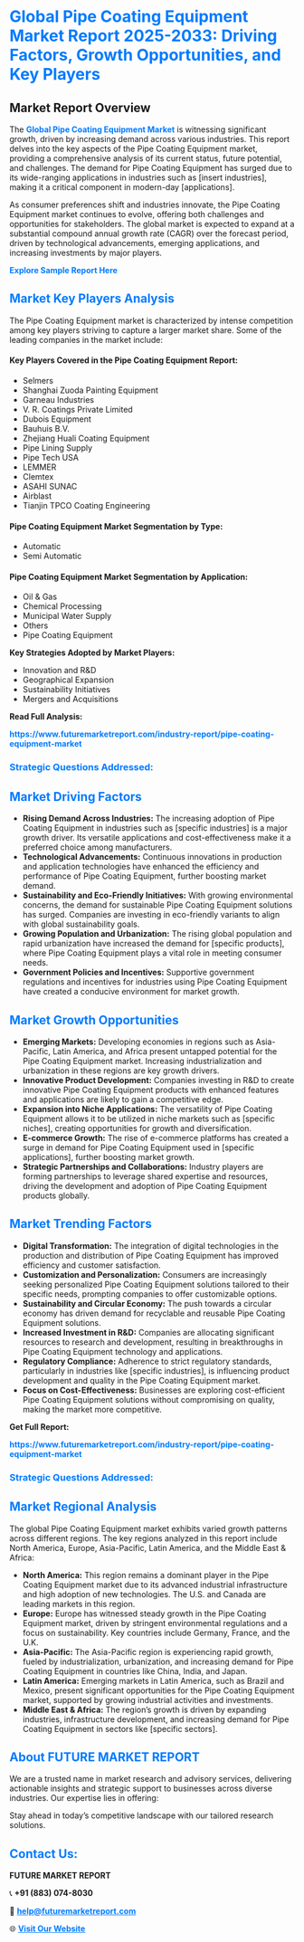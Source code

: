 <h1 style="color: #007BFF;">Global Pipe Coating Equipment Market Report 2025-2033: Driving Factors, Growth Opportunities, and Key Players</h1>

<section id="overview">
<h2>Market Report Overview</h2>
<p>The <a href="https://www.futuremarketreport.com/industry-report/pipe-coating-equipment-market" style="color: #007BFF; text-decoration: none;"><strong>Global Pipe Coating Equipment Market</strong></a> is witnessing significant growth, driven by increasing demand across various industries. This report delves into the key aspects of the Pipe Coating Equipment market, providing a comprehensive analysis of its current status, future potential, and challenges. The demand for Pipe Coating Equipment has surged due to its wide-ranging applications in industries such as [insert industries], making it a critical component in modern-day [applications].</p>
<p>As consumer preferences shift and industries innovate, the Pipe Coating Equipment market continues to evolve, offering both challenges and opportunities for stakeholders. The global market is expected to expand at a substantial compound annual growth rate (CAGR) over the forecast period, driven by technological advancements, emerging applications, and increasing investments by major players.</p>
</section>

<section id="overview">
<p><a href="https://www.futuremarketreport.com/request-sample/reportId=128264" style="color: #007BFF; text-decoration: none;"><strong>Explore Sample Report Here</strong></a></p>
</section>

<section id="key-players">
<h2 style="color: #007BFF;">Market Key Players Analysis</h2>
<p>The Pipe Coating Equipment market is characterized by intense competition among key players striving to capture a larger market share. Some of the leading companies in the market include:</p>
<h4>Key Players Covered in the Pipe Coating Equipment Report:</h4>
<ul><li>Selmers</li><li>Shanghai Zuoda Painting Equipment</li><li>Garneau Industries</li><li>V. R. Coatings Private Limited</li><li>Dubois Equipment</li><li>Bauhuis B.V.</li><li>Zhejiang Huali Coating Equipment</li><li>Pipe Lining Supply</li><li>Pipe Tech USA</li><li>LEMMER</li><li>Clemtex</li><li>ASAHI SUNAC</li><li>Airblast</li><li>Tianjin TPCO Coating Engineering</li></ul>
<h4>Pipe Coating Equipment Market Segmentation by Type:</h4>
<ul><li>Automatic</li><li>Semi Automatic</li></ul>

<h4>Pipe Coating Equipment Market Segmentation by Application:</h4>
<ul><li>Oil &amp; Gas</li><li>Chemical Processing</li><li>Municipal Water Supply</li><li>Others</li><li>Pipe Coating Equipment</li></ul>
<p><strong>Key Strategies Adopted by Market Players:</strong></p>
<ul>
<li>Innovation and R&D</li>
<li>Geographical Expansion</li>
<li>Sustainability Initiatives</li>
<li>Mergers and Acquisitions</li>
</ul>
</section>

<section>
<p><strong>Read Full Analysis: </strong></p><a href="https://www.futuremarketreport.com/industry-report/pipe-coating-equipment-market" style="color: #007BFF; text-decoration: none;"><strong>https://www.futuremarketreport.com/industry-report/pipe-coating-equipment-market</strong></a>
<h3 style="color: #007BFF;">Strategic Questions Addressed:</h3>
</section>

<section id="driving-factors">
<h2 style="color: #007BFF;">Market Driving Factors</h2>
<ul>
<li><strong>Rising Demand Across Industries:</strong> The increasing adoption of Pipe Coating Equipment in industries such as [specific industries] is a major growth driver. Its versatile applications and cost-effectiveness make it a preferred choice among manufacturers.</li>
<li><strong>Technological Advancements:</strong> Continuous innovations in production and application technologies have enhanced the efficiency and performance of Pipe Coating Equipment, further boosting market demand.</li>
<li><strong>Sustainability and Eco-Friendly Initiatives:</strong> With growing environmental concerns, the demand for sustainable Pipe Coating Equipment solutions has surged. Companies are investing in eco-friendly variants to align with global sustainability goals.</li>
<li><strong>Growing Population and Urbanization:</strong> The rising global population and rapid urbanization have increased the demand for [specific products], where Pipe Coating Equipment plays a vital role in meeting consumer needs.</li>
<li><strong>Government Policies and Incentives:</strong> Supportive government regulations and incentives for industries using Pipe Coating Equipment have created a conducive environment for market growth.</li>
</ul>
</section>

<section id="growth-opportunities">
<h2 style="color: #007BFF;">Market Growth Opportunities</h2>
<ul>
<li><strong>Emerging Markets:</strong> Developing economies in regions such as Asia-Pacific, Latin America, and Africa present untapped potential for the Pipe Coating Equipment market. Increasing industrialization and urbanization in these regions are key growth drivers.</li>
<li><strong>Innovative Product Development:</strong> Companies investing in R&D to create innovative Pipe Coating Equipment products with enhanced features and applications are likely to gain a competitive edge.</li>
<li><strong>Expansion into Niche Applications:</strong> The versatility of Pipe Coating Equipment allows it to be utilized in niche markets such as [specific niches], creating opportunities for growth and diversification.</li>
<li><strong>E-commerce Growth:</strong> The rise of e-commerce platforms has created a surge in demand for Pipe Coating Equipment used in [specific applications], further boosting market growth.</li>
<li><strong>Strategic Partnerships and Collaborations:</strong> Industry players are forming partnerships to leverage shared expertise and resources, driving the development and adoption of Pipe Coating Equipment products globally.</li>
</ul>
</section>

<section id="trending-factors">
<h2 style="color: #007BFF;">Market Trending Factors</h2>
<ul>
<li><strong>Digital Transformation:</strong> The integration of digital technologies in the production and distribution of Pipe Coating Equipment has improved efficiency and customer satisfaction.</li>
<li><strong>Customization and Personalization:</strong> Consumers are increasingly seeking personalized Pipe Coating Equipment solutions tailored to their specific needs, prompting companies to offer customizable options.</li>
<li><strong>Sustainability and Circular Economy:</strong> The push towards a circular economy has driven demand for recyclable and reusable Pipe Coating Equipment solutions.</li>
<li><strong>Increased Investment in R&D:</strong> Companies are allocating significant resources to research and development, resulting in breakthroughs in Pipe Coating Equipment technology and applications.</li>
<li><strong>Regulatory Compliance:</strong> Adherence to strict regulatory standards, particularly in industries like [specific industries], is influencing product development and quality in the Pipe Coating Equipment market.</li>
<li><strong>Focus on Cost-Effectiveness:</strong> Businesses are exploring cost-efficient Pipe Coating Equipment solutions without compromising on quality, making the market more competitive.</li>
</ul>
</section>

<section>
<p><strong>Get Full Report: </strong></p><a href="https://www.futuremarketreport.com/industry-report/pipe-coating-equipment-market" style="color: #007BFF; text-decoration: none;"><strong>https://www.futuremarketreport.com/industry-report/pipe-coating-equipment-market</strong></a>
<h3 style="color: #007BFF;">Strategic Questions Addressed:</h3>
</section>


<section id="regional-analysis">
<h2 style="color: #007BFF;">Market Regional Analysis</h2>
<p>The global Pipe Coating Equipment market exhibits varied growth patterns across different regions. The key regions analyzed in this report include North America, Europe, Asia-Pacific, Latin America, and the Middle East & Africa:</p>
<ul>
<li><strong>North America:</strong> This region remains a dominant player in the Pipe Coating Equipment market due to its advanced industrial infrastructure and high adoption of new technologies. The U.S. and Canada are leading markets in this region.</li>
<li><strong>Europe:</strong> Europe has witnessed steady growth in the Pipe Coating Equipment market, driven by stringent environmental regulations and a focus on sustainability. Key countries include Germany, France, and the U.K.</li>
<li><strong>Asia-Pacific:</strong> The Asia-Pacific region is experiencing rapid growth, fueled by industrialization, urbanization, and increasing demand for Pipe Coating Equipment in countries like China, India, and Japan.</li>
<li><strong>Latin America:</strong> Emerging markets in Latin America, such as Brazil and Mexico, present significant opportunities for the Pipe Coating Equipment market, supported by growing industrial activities and investments.</li>
<li><strong>Middle East & Africa:</strong> The region’s growth is driven by expanding industries, infrastructure development, and increasing demand for Pipe Coating Equipment in sectors like [specific sectors].</li>
</ul>
</section>

<footer>
<h2 style="color: #007BFF;">About FUTURE MARKET REPORT</h2>
<p>We are a trusted name in market research and advisory services, delivering actionable insights and strategic support to businesses across diverse industries. Our expertise lies in offering:</p>

<p>Stay ahead in today’s competitive landscape with our tailored research solutions.</p>

<h2 style="color: #007BFF;">Contact Us:</h2>
<p><strong>FUTURE MARKET REPORT</strong></p>
<p>📞 <strong>+91 (883) 074-8030</strong></p>
<p>📧 <strong><a href="mailto:help@futuremarketreport.com" style="color: #007BFF;">help@futuremarketreport.com</a></strong></p>
<p>🌐 <strong><a href="https://www.futuremarketreport.com/" style="color: #007BFF;">Visit Our Website</a></strong></p>
</footer>